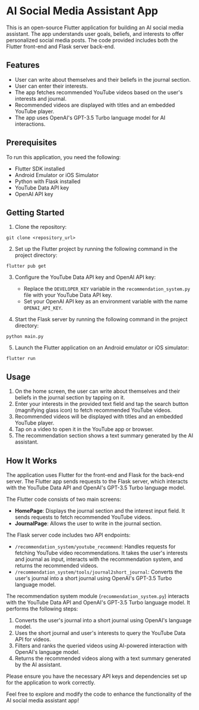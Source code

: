 # AI Social Media Assistant App

This is an open-source Flutter application for building an AI social media assistant. The app understands user goals, beliefs, and interests to offer personalized social media posts. The code provided includes both the Flutter front-end and Flask server back-end.

## Features

- User can write about themselves and their beliefs in the journal section.
- User can enter their interests.
- The app fetches recommended YouTube videos based on the user's interests and journal.
- Recommended videos are displayed with titles and an embedded YouTube player.
- The app uses OpenAI's GPT-3.5 Turbo language model for AI interactions.

## Prerequisites

To run this application, you need the following:

- Flutter SDK installed
- Android Emulator or iOS Simulator
- Python with Flask installed
- YouTube Data API key
- OpenAI API key

## Getting Started

1. Clone the repository:

```shell
git clone <repository_url>
```

2. Set up the Flutter project by running the following command in the project directory:

```shell
flutter pub get
```

3. Configure the YouTube Data API key and OpenAI API key:
   - Replace the `DEVELOPER_KEY` variable in the `recommendation_system.py` file with your YouTube Data API key.
   - Set your OpenAI API key as an environment variable with the name `OPENAI_API_KEY`.

4. Start the Flask server by running the following command in the project directory:

```shell
python main.py
```

5. Launch the Flutter application on an Android emulator or iOS simulator:

```shell
flutter run
```

## Usage

1. On the home screen, the user can write about themselves and their beliefs in the journal section by tapping on it.
2. Enter your interests in the provided text field and tap the search button (magnifying glass icon) to fetch recommended YouTube videos.
3. Recommended videos will be displayed with titles and an embedded YouTube player.
4. Tap on a video to open it in the YouTube app or browser.
5. The recommendation section shows a text summary generated by the AI assistant.

## How It Works

The application uses Flutter for the front-end and Flask for the back-end server. The Flutter app sends requests to the Flask server, which interacts with the YouTube Data API and OpenAI's GPT-3.5 Turbo language model.

The Flutter code consists of two main screens:
- **HomePage**: Displays the journal section and the interest input field. It sends requests to fetch recommended YouTube videos.
- **JournalPage**: Allows the user to write in the journal section.

The Flask server code includes two API endpoints:
- `/recommendation_system/youtube_recommend`: Handles requests for fetching YouTube video recommendations. It takes the user's interests and journal as input, interacts with the recommendation system, and returns the recommended videos.
- `/recommendation_system/tools/journal2short_journal`: Converts the user's journal into a short journal using OpenAI's GPT-3.5 Turbo language model.

The recommendation system module (`recommendation_system.py`) interacts with the YouTube Data API and OpenAI's GPT-3.5 Turbo language model. It performs the following steps:
1. Converts the user's journal into a short journal using OpenAI's language model.
2. Uses the short journal and user's interests to query the YouTube Data API for videos.
3. Filters and ranks the queried videos using AI-powered interaction with OpenAI's language model.
4. Returns the recommended videos along with a text summary generated by the AI assistant.

Please ensure you have the necessary API keys and dependencies set up for the application to work correctly.

Feel free to explore and modify the code to enhance the functionality of the AI social media assistant app!